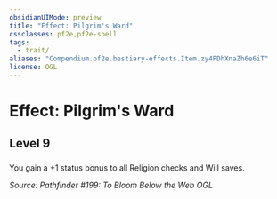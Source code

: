 ```yaml
---
obsidianUIMode: preview
title: "Effect: Pilgrim's Ward"
cssclasses: pf2e,pf2e-spell
tags:
  - trait/
aliases: "Compendium.pf2e.bestiary-effects.Item.zy4PDhXnaZh6e6iT"
license: OGL
---
```

# Effect: Pilgrim's Ward
## Level 9
### 






You gain a +1 status bonus to all Religion checks and Will saves.

*Source: Pathfinder #199: To Bloom Below the Web*
*OGL*